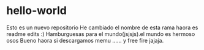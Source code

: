 # hello-world
Esto es un nuevo repositorio
He cambiado el nombre de esta rama haora es readme edits :)
Hamburguesas para el mundo(jsjsjs).el mundo es hermoso osos
Bueno haora si descargamos memu ......
y free fire jajaja.
